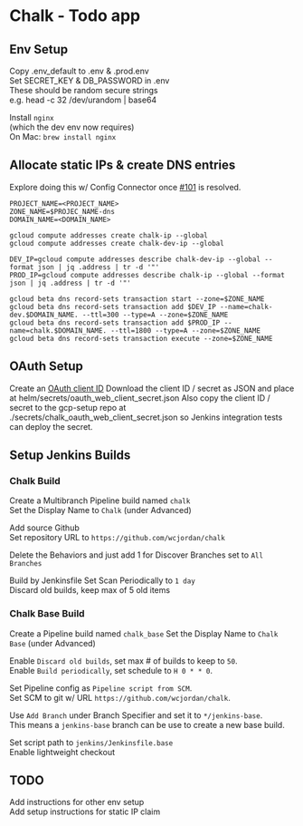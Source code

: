 # Chalk - Todo app

## Env Setup
Copy .env_default to .env & .prod.env  
Set SECRET_KEY & DB_PASSWORD in .env  
  These should be random secure strings  
  e.g. head -c 32 /dev/urandom | base64  
  
Install `nginx`  
(which the dev env now requires)  
On Mac: `brew install nginx`

## Allocate static IPs & create DNS entries
Explore doing this w/ Config Connector once [#101](https://github.com/GoogleCloudPlatform/k8s-config-connector/issues/101) is resolved.

```
PROJECT_NAME=<PROJECT_NAME>
ZONE_NAME=$PROJEC_NAME-dns
DOMAIN_NAME=<DOMAIN_NAME>

gcloud compute addresses create chalk-ip --global
gcloud compute addresses create chalk-dev-ip --global

DEV_IP=gcloud compute addresses describe chalk-dev-ip --global --format json | jq .address | tr -d '"'
PROD_IP=gcloud compute addresses describe chalk-ip --global --format json | jq .address | tr -d '"'

gcloud beta dns record-sets transaction start --zone=$ZONE_NAME
gcloud beta dns record-sets transaction add $DEV_IP --name=chalk-dev.$DOMAIN_NAME. --ttl=300 --type=A --zone=$ZONE_NAME
gcloud beta dns record-sets transaction add $PROD_IP --name=chalk.$DOMAIN_NAME. --ttl=1800 --type=A --zone=$ZONE_NAME
gcloud beta dns record-sets transaction execute --zone=$ZONE_NAME

```

## OAuth Setup
Create an [OAuth client ID](https://console.cloud.google.com/apis/credentials)
Download the client ID / secret as JSON and place at helm/secrets/oauth_web_client_secret.json
Also copy the client ID / secret to the gcp-setup repo at ./secrets/chalk_oauth_web_client_secret.json
so Jenkins integration tests can deploy the secret.

## Setup Jenkins Builds
### Chalk Build
Create a Multibranch Pipeline build named `chalk`  
Set the Display Name to `Chalk` (under Advanced)

Add source Github  
Set repository URL to `https://github.com/wcjordan/chalk`  

Delete the Behaviors and just add 1 for Discover Branches set to `All Branches`  

Build by Jenkinsfile
Set Scan Periodically to `1 day`  
Discard old builds, keep max of 5 old items  

### Chalk Base Build
Create a Pipeline build named `chalk_base`
Set the Display Name to `Chalk Base` (under Advanced)

Enable `Discard old builds`, set max # of builds to keep to `50`.  
Enable `Build periodically`, set schedule to `H 0 * * 0`.  

Set Pipeline config as `Pipeline script from SCM`.  
Set SCM to git w/ URL `https://github.com/wcjordan/chalk`.  

Use `Add Branch` under Branch Specifier and set it to `*/jenkins-base`.  
This means a `jenkins-base` branch can be use to create a new base build.  

Set script path to `jenkins/Jenkinsfile.base`  
Enable lightweight checkout  

## TODO
Add instructions for other env setup  
Add setup instructions for static IP claim  
